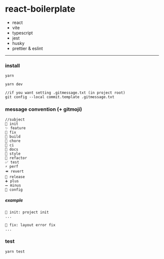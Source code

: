 # react-boilerplate

- react
- vite
- typescript
- jest
- husky
- prettier & eslint

---

### install

```
yarn

yarn dev

//if you want setting .gitmessage.txt (in project root)
git config --local commit.template .gitmessage.txt
```

### message convention (+ gitmoji)

```
//subject
🎉 init
✨ feature
🐛 fix
👷 build
🔨 chore
💚 ci
📝 docs
💄 style
🎨 refactor
✅ test
⚡️ perf
⏪️ revert
🔖 release
➕ plus
➖ minus
🔧 config
```

##### example

```
🎉 init: project init
...

🐛 fix: layout error fix
...
```

### test

```
yarn test
```
